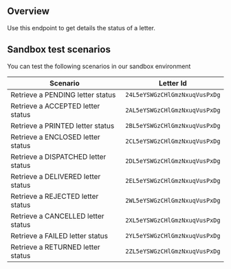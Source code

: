 ## Overview

Use this endpoint to get details the status of a letter.

## Sandbox test scenarios

You can test the following scenarios in our sandbox environment

| Scenario                                | Letter Id                    |
| ----------------------------------------| ---------------------------- |
| Retrieve a PENDING letter status        | `24L5eYSWGzCHlGmzNxuqVusPxDg`|
| Retrieve a ACCEPTED letter status       | `2AL5eYSWGzCHlGmzNxuqVusPxDg`|
| Retrieve a PRINTED letter status        | `2BL5eYSWGzCHlGmzNxuqVusPxDg`|
| Retrieve a ENCLOSED letter status       | `2CL5eYSWGzCHlGmzNxuqVusPxDg`|
| Retrieve a DISPATCHED letter status     | `2DL5eYSWGzCHlGmzNxuqVusPxDg`|
| Retrieve a DELIVERED letter status      | `2EL5eYSWGzCHlGmzNxuqVusPxDg`|
| Retrieve a REJECTED letter status       | `2WL5eYSWGzCHlGmzNxuqVusPxDg`|
| Retrieve a CANCELLED letter status      | `2XL5eYSWGzCHlGmzNxuqVusPxDg`|
| Retrieve a FAILED letter status         | `2YL5eYSWGzCHlGmzNxuqVusPxDg`|
| Retrieve a RETURNED letter status       | `2ZL5eYSWGzCHlGmzNxuqVusPxDg`|
